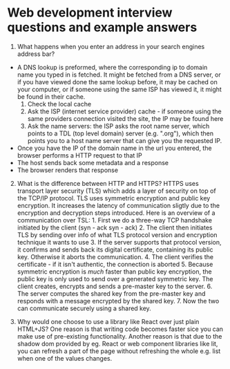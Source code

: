 # Web development interview questions and example answers

1. What happens when you enter an address in your search engines address bar?

- A DNS lookup is preformed, where the corresponding ip to domain name you typed in is fetched. It might be fetched from a DNS server, or if you have viewed done the same lookup before, it may be cached on your computer, or if someone using the same ISP has viewed it, it might be found in their cache.
  1. Check the local cache
  2. Ask the ISP (internet service provider) cache - if someone using the same providers connection visited the site, the IP may be found here
  3. Ask the name servers: the ISP asks the root name server, which points to a TDL (top level domain) server (e.g. ".org"), which then points you to a host name server that can give you the requested IP.
- Once you have the IP of the domain name in the url you entered, the browser performs a HTTP request to that IP
- The host sends back some metadata and a response
- The browser renders that response

2. What is the difference between HTTP and HTTPS?
   HTTPS uses transport layer security (TLS) which adds a layer of security on top of the TCP/IP protocol. TLS uses symmetric encryption and public key encryption. It increases the latency of communication sligtly due to the encryption and decryption steps introduced.
   Here is an overview of a communication over TSL: 1. First we do a three-way TCP handshake initiated by the client (syn - ack syn - ack) 2. The client then initiates TLS by sending over info of what TLS protocol version and encryption technique it wants to use 3. If the server supports that protocol version, it confirms and sends back its digital certificate, containing its public key. Otherwise it aborts the communication. 4. The client verifies the certificate - if it isn't authentic, the connection is aborted 5. Because symmetric encryption is _much_ faster than public key encryption, the public key is only used to send over a generated symmetric key. The client creates, encrypts and sends a pre-master key to the server. 6. The server computes the shared key from the pre-master key and responds with a message encrypted by the shared key. 7. Now the two can communicate securely using a shared key.

3. Why would one choose to use a library like React over just plain HTML+JS?
   One reason is that writing code becomes faster sice you can make use of pre-existing functionality. Another reason is that due to the shadow dom provided by eg. React or web component libraries like lit, you can refresh a part of the page without refreshing the whole e.g. list when one of the values changes.
